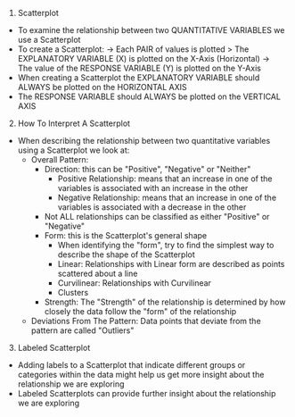 <!-- Scatterplot --> 

1. Scatterplot
  - To examine the relationship between two QUANTITATIVE VARIABLES we use a Scatterplot
  - To create a Scatterplot:
    -> Each PAIR of values is plotted > The EXPLANATORY VARIABLE (X) is plotted on the X-Axis (Horizontal)
    -> The value of the RESPONSE VARIABLE (Y) is plotted on the Y-Axis 
  - When creating a Scatterplot the EXPLANATORY VARIABLE should ALWAYS be plotted on the HORIZONTAL AXIS
  - The RESPONSE VARIABLE should ALWAYS be plotted on the VERTICAL AXIS 
  
2. How To Interpret A Scatterplot 
  - When describing the relationship between two quantitative variables using a Scatterplot we look at: 
    - Overall Pattern:
      - Direction: this can be "Positive", "Negative" or "Neither" 
        - Positive Relationship: means that an increase in one of the variables is associated with an increase in the other 
        - Negative Relationship: means that an increase in one of the variables is associated with a decrease in the other 
      - Not ALL relationships can be classified as either "Positive" or "Negative" 
      - Form: this is the Scatterplot's general shape 
        - When identifying the "form", try to find the simplest way to describe the shape of the Scatterplot 
        - Linear: Relationships with Linear form are described as points scattered about a line 
        - Curvilinear: Relationships with Curvilinear 
        - Clusters 
      - Strength: The "Strength" of the relationship is determined by how closely the data follow the "form" of the relationship 
    - Deviations From The Pattern: Data points that deviate from the pattern are called "Outliers" 
    
3. Labeled Scatterplot
  - Adding labels to a Scatterplot that indicate different groups or categories within the data might help us get more insight about the relationship we are exploring 
  - Labeled Scatterplots can provide further insight about the relationship we are exploring 